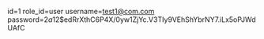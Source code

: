 id=1
role_id=user
username=test1@com.com
password=$2a$12$edRrXthC6P4X/0yw1ZjYc.V3TIy9VEhShYbrNY7.iLx5oPJWdUAfC